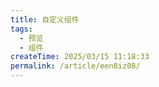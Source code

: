 ```yaml
---
title: 自定义组件
tags:
  - 预览
  - 组件
createTime: 2025/03/15 11:18:33
permalink: /article/een8iz08/
---
```


<CustomComponent />
